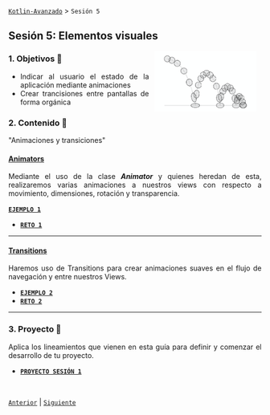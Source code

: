[`Kotlin-Avanzado`](../Readme.md) > `Sesión 5`

## Sesión 5: Elementos visuales

<img src="images/bouncing-ball.png" align="right" height="120" hspace="10">

<div style="text-align: justify;">


### 1. Objetivos :dart: 

- Indicar al usuario el estado de la aplicación mediante animaciones
- Crear trancisiones entre pantallas de forma orgánica

### 2. Contenido :blue_book:

"Animaciones y transiciones"

#### <ins>Animators</ins>

Mediante el uso de la clase ___Animator___ y quienes heredan de esta, realizaremos varias animaciones a nuestros views con respecto a movimiento, dimensiones, rotación y transparencia.

[**`EJEMPLO 1`**](Ejemplo-01/Readme.md)

- [**`RETO 1`**](Reto-01/Readme.md)

  

---

 

#### <ins>Transitions</ins>

Haremos uso de Transitions para crear animaciones suaves en el flujo de navegación y entre nuestros Views.

- [**`EJEMPLO 2`**](Ejemplo-02/Readme.md)
- [**`RETO 2`**](Reto-02/Readme.md)

 

---

### 3. Proyecto :hammer:

Aplica los lineamientos que vienen en esta guía para definir y comenzar el desarrollo de tu proyecto.

- [**`PROYECTO SESIÓN 1`**](Proyecto/Readme.md)

<br/>

[`Anterior`](../Sesion-04/Readme.md) | [`Siguiente`](../Sesion-06/Readme.md)      

</div>

